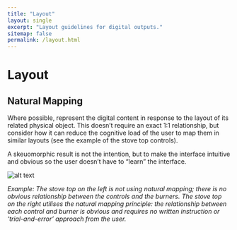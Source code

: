 ```yaml
---
title: "Layout"
layout: single
excerpt: "Layout guidelines for digital outputs."
sitemap: false
permalink: /layout.html
---
```


# Layout

## Natural Mapping
Where possible, represent the digital content in response to the layout of its related physical object. This doesn’t require an exact 1:1 relationship, but consider how it can reduce the cognitive load of the user to map them in similar layouts (see the example of the stove top controls).

A skeuomorphic result is not the intention, but to make the interface intuitive and obvious so the user doesn’t have to “learn” the interface.

![alt text](https://github.com/mrhigham/mrhigham.github.io/images/mapping-stoves.png "Natural mapping example")

_Example: The stove top on the left is not using natural mapping; there is no obvious relationship between the controls and the burners. The stove top on the right utilises the natural mapping principle: the relationship between each control and burner is obvious and requires no written instruction or ‘trial-and-error’ approach from the user._
